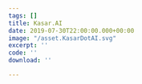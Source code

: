 ```yaml
---
tags: []
title: Kasar.AI
date: 2019-07-30T22:00:00.000+00:00
image: "/asset.KasarDotAI.svg"
excerpt: ''
code: ''
download: ''

---
```

